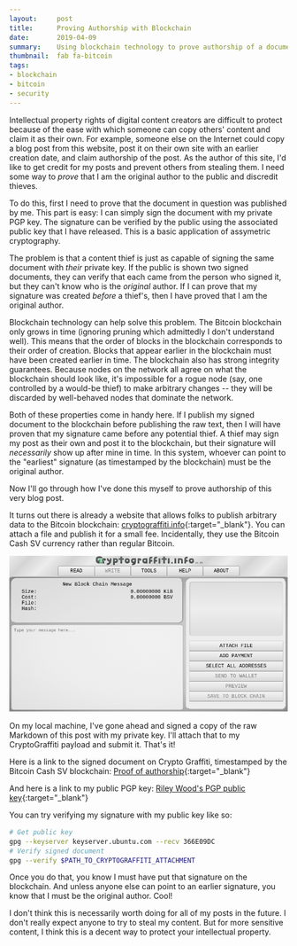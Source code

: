```yaml
---
layout:     post
title:      Proving Authorship with Blockchain
date:       2019-04-09
summary:    Using blockchain technology to prove authorship of a document (like a blog post!)
thumbnail:  fab fa-bitcoin
tags:
- blockchain
- bitcoin
- security
---
```


Intellectual property rights of digital content creators are difficult to protect because of the ease with which someone can copy others' content and claim it as their own. For example, someone else on the Internet could copy a blog post from this website, post it on their own site with an earlier creation date, and claim authorship of the post. As the author of this site, I'd like to get credit for my posts and prevent others from stealing them. I need some way to *prove* that I am the original author to the public and discredit thieves.

To do this, first I need to prove that the document in question was published by me. This part is easy: I can simply sign the document with my private PGP key. The signature can be verified by the public using the associated public key that I have released. This is a basic application of assymetric cryptography.

The problem is that a content thief is just as capable of signing the same document with *their* private key. If the public is shown two signed documents, they can verify that each came from the person who signed it, but they can't know who is the *original* author. If I can prove that my signature was created *before* a thief's, then I have proved that I am the original author.

Blockchain technology can help solve this problem. The Bitcoin blockchain only grows in time (ignoring pruning which admittedly I don't understand well). This means that the order of blocks in the blockchain corresponds to their order of creation. Blocks that appear earlier in the blockchain must have been created earlier in time. The blockchain also has strong integrity guarantees. Because nodes on the network all agree on what the blockchain should look like, it's impossible for a rogue node (say, one controlled by a would-be thief) to make arbitrary changes -- they will be discarded by well-behaved nodes that dominate the network.

Both of these properties come in handy here. If I publish my signed document to the blockchain before publishing the raw text, then I will have proven that my signature came before any potential thief. A thief may sign my post as their own and post it to the blockchain, but their signature will *necessarily* show up after mine in time. In this system, whoever can point to the "earliest" signature (as timestamped by the blockchain) must be the original author.

Now I'll go through how I've done this myself to prove authorship of this very blog post.

It turns out there is already a website that allows folks to publish arbitrary data to the Bitcoin blockchain: [cryptograffiti.info](https://cryptograffiti.info/){:target="_blank"}. You can attach a file and publish it for a small fee. Incidentally, they use the Bitcoin Cash SV currency rather than regular Bitcoin.

![Screenshot of CryptoGraffiti page](/assets/img/authorship/cryptograffiti.png)

On my local machine, I've gone ahead and signed a copy of the raw Markdown of this post with my private key. I'll attach that to my CryptoGraffiti payload and submit it. That's it!

Here is a link to the signed document on Crypto Graffiti, timestamped by the Bitcoin Cash SV blockchain: [Proof of authorship](https://cryptograffiti.info/#48e786b61aa07673a90ad84e86c58b0a5ef3c52a1d9b304927a22f201fddadf0){:target="_blank"}

And here is a link to my public PGP key: [Riley Wood's PGP public key](http://keyserver.ubuntu.com/pks/lookup?op=get&search=0x04EB0DDD366E09DC){:target="_blank"}

You can try verifying my signature with my public key like so:

```bash
# Get public key
gpg --keyserver keyserver.ubuntu.com --recv 366E09DC
# Verify signed document
gpg --verify $PATH_TO_CRYPTOGRAFFITI_ATTACHMENT
```

Once you do that, you know I must have put that signature on the blockchain. And unless anyone else can point to an earlier signature, you know that I must be the original author. Cool!

I don't think this is necessarily worth doing for all of my posts in the future. I don't really expect anyone to try to steal my content. But for more sensitive content, I think this is a decent way to protect your intellectual property.

